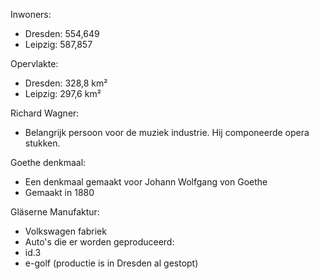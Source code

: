 Inwoners: 
- Dresden: 554,649
- Leipzig: 587,857

Opervlakte:
- Dresden: 328,8 km²
- Leipzig: 297,6 km²

Richard Wagner:
- Belangrijk persoon voor de muziek industrie. Hij componeerde opera stukken.

Goethe denkmaal: 
- Een denkmaal gemaakt voor Johann Wolfgang von Goethe
- Gemaakt in 1880

Gläserne Manufaktur:
- Volkswagen fabriek
- Auto's die er worden geproduceerd: 
-   id.3
-   e-golf (productie is in Dresden al gestopt)
